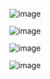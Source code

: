 ![image](https://user-images.githubusercontent.com/106895141/190161447-52c902db-616f-45bd-8e8b-cc880f410722.png)

![image](https://user-images.githubusercontent.com/106895141/190161584-226ad92f-9daf-42b8-8a77-012294609342.png)

![image](https://user-images.githubusercontent.com/106895141/190162282-f6002e24-d771-450c-ae87-94883e8e8220.png)

![image](https://user-images.githubusercontent.com/106895141/190162376-c7d78224-6d81-4a47-99d3-3053377383ad.png)
